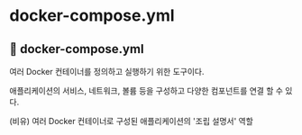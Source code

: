# docker-compose.yml

## 📁 docker-compose.yml

여러 Docker 컨테이너를 정의하고 실행하기 위한 도구이다.

애플리케이션의 서비스, 네트워크, 볼륨 등을 구성하고 다양한 컴포넌트를 연결 할 수 있다.  

(비유) 여러 Docker 컨테이너로 구성된 애플리케이션의 '조립 설명서' 역할 

 